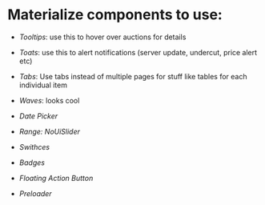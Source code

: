 Materialize components to use:
==============================

- *Tooltips*: use this to hover over auctions for details
- *Toats*: use this to alert notifications (server update, undercut, price alert etc)
- *Tabs*: Use tabs instead of multiple pages for stuff like tables for each individual item
- *Waves*: looks cool

- *Date Picker*
- *Range: NoUiSlider*
- *Swithces*

- *Badges*
- *Floating Action Button*
- *Preloader*